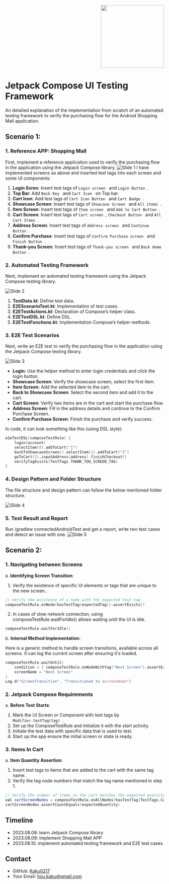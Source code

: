 <p align="right">
  <img src="https://developer.android.com/images/jetpack/compose-logo.svg" width="200" />
</p>

# Jetpack Compose UI Testing Framework

An detailed explanation of the implementation from scratch of an automated testing framework to verify the purchasing flow for the Android Shopping Mall application.

## Scenario 1:

### 1. Reference APP: Shopping Mall
First, implement a reference application used to verify the purchasing flow in the application using the Jetpack Compose library.
![Slide 1](Screenshot/Automation/Slide1.JPG)
I have implemented screens as above and inserted test tags into each screen and some UI components:

1. **Login Scren**: Insert test tags of   `Login screen ` and  `Login Button `.
2. **Top Bar**: Add  `Back Key ` and  `Cart Icon ` on Top bar.
3. **Cart Icon**: Add test tags of   `Cart Icon Button ` and  `Cart Badge `.
4. **Showcase Screen**: Insert test tags of   `Showcase Screen ` and  `All items `. 
5. **Item Screen**: Insert test tags of   `Item screen ` and  `Add to Cart Button `.
6. **Cart Screen**: Insert test tags of   `Cart screen `,  `Checkout Button ` and  `All Cart Items `.
7. **Address Screen**: Insert test tags of  `Address screen ` and  `Continue Button `.
8. **Confirm Purchase**: Insert test tags of  `Confirm Purchase screen ` and  `Finish Button `.
9. **Thank-you Screen**: Insert test tags of  `Thank-you screen ` and  `Back Home Button `.

### 2. Automated Testing Framework
Next, implement an automated testing framework using the Jetpack Compose testing library.

![Slide 2](Screenshot/Automation/Slide2.JPG)

1. **TestData.kt**: Define test data.
2. **E2EScenarioTest.kt**: Implementation of test cases.
3. **E2ETestActions.kt**: Declaration of Compose’s helper class.
4. **E2ETestDSL.kt**: Define DSL.
5. **E2ETestFunctions.kt**: Implementation Compose’s helper methods.

### 3.  E2E Test Scenarios
Next, write an E2E test to verify the purchasing flow in the application using the Jetpack Compose testing library.

![Slide 3](Screenshot/Automation/Slide3.JPG)

- **Login**: Use the helper method to enter login credentials and click the login button.
- **Showcase Screen**: Verify the showcase screen, select the first item.
- **Item Screen**: Add the selected item to the cart.
- **Back to Showcase Screen**: Select the second item and add it to the cart.
- **Cart Screen**: Verify two items are in the cart and start the purchase flow.
- **Address Screen**: Fill in the address details and continue to the Confirm Purchase Screen.
- **Confirm Purchase Screen**: Finish the purchase and verify success.

In code, it can look something like this (using DSL style):

```kotlin
e2eTestDSL(composeTestRule) {
    login(account)
    selectItem(0).addToCart("1")
    backToShowcaseScreen().selectItem(1).addToCart("2")
    goToCart(2).inputAddress(address).finishCheckout()
    verifyTagExists(TestTags.THANK_YOU_SCREEN_TAG)
}
```
### 4.  Design Pattern and Folder Structure
The file structure and design pattern can follow the below mentioned folder structure.

![Slide 4](Screenshot/Automation/Slide4.JPG)

### 5.  Test Result and Report
Run /gradlew connectedAndroidTest and get a report, write two test cases and detect an issue with one.
![Slide 5](Screenshot/Automation/Slide5.JPG)

## Scenario 2: 

### 1. Navigating between Screens
  a. **Identifying Screen Transition**:

1. Verify the existence of specific UI elements or tags that are unique to the new screen..
```kotlin
// Verify the existence of a node with the expected test tag
composeTestRule.onNode(hasTestTag(expectedTag)).assertExists()
```
2. In cases of slow network connection, using composeTestRule.waitForIdle() allows waiting until the UI is idle.
```kotlin
composeTestRule.waitForIdle()
```
 
  b. **Internal Method Implementation**:

Here is a generic method to handle screen transitions, available across all screens. It can log the current screen after ensuring it's loaded.
```kotlin
composeTestRule.waitUntil(
    condition = { composeTestRule.onNodeWithTag("Next Screen").assertExists() },
    screenName = "Next Screen"
)
Log.d("ScreenTransition", "Transitioned to $screenName")
```

### 2. Jetpack Compose Requirements
  a. **Before Test Starts**:
1. Mark the UI Screen or Component with test tags by `Modifier.testTag(tag) `.
2. Set up the ComposeTestRule and initialize it with the start activity.
3. Initiate the test data with specific data that is used to test.
4. Start up the app ensure the initial screen or state is ready. 

    
### 3. Items In Cart
  a. **Item Quantity Assertion**:
1. Insert test tags to items that are added to the cart with the same tag name.
2. Verify the tag node numbers that match the tag name mentioned in step 1.
```kotlin
// Verify the number of items in the cart matches the expected quantity
val cartScreenNodes = composeTestRule.onAllNodes(hasTestTag(TestTags.CART_SCREEN_ITEM_TAG))
cartScreenNodes.assertCountEquals(expectedQuantity)
```

## Timeline
- 2023.08.08: learn Jetpack Compose library
- 2023.08.09: implement Shopping Mall APP
- 2023.08.10: implement automated testing framework and E2E test cases

## Contact

- GitHub: [Kaku0217](https://github.com/Kaku0217/JetpackCompose.git)
- Your Email: [hou.kaku@gmail.com](mailto:hou.kaku@gmail.com)
